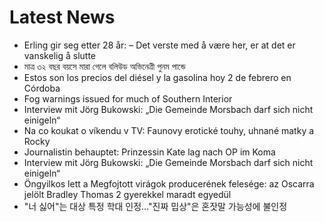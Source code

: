 # Latest News
-  Erling gir seg etter 28 år: – Det verste med å være her, er at det er vanskelig å slutte
-  মাত্র ৩২ বছর বয়সে মারা গেলে বলিউড অভিনেত্রী পুনম পান্ডে
-  Estos son los precios del diésel y la gasolina hoy 2 de febrero en Córdoba
-  Fog warnings issued for much of Southern Interior
-  Interview mit Jörg Bukowski: „Die Gemeinde Morsbach darf sich nicht einigeln“
-  Na co koukat o víkendu v TV: Faunovy erotické touhy, uhnané matky a Rocky
-  Journalistin behauptet: Prinzessin Kate lag nach OP im Koma
-  Interview mit Jörg Bukowski: „Die Gemeinde Morsbach darf sich nicht einigeln“
-  Öngyilkos lett a Megfojtott virágok producerének felesége: az Oscarra jelölt Bradley Thomas 2 gyerekkel maradt egyedül
-  "너 싫어"는 대상 특정 학대 인정…"진짜 밉상"은 혼잣말 가능성에 불인정
